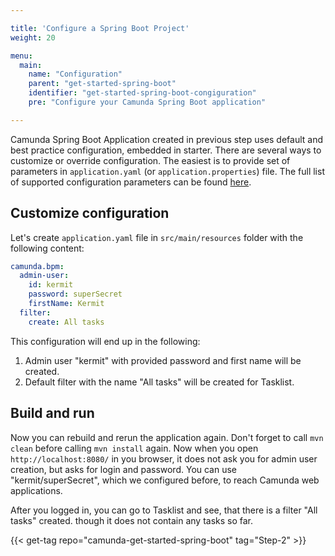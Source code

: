 ```yaml
---

title: 'Configure a Spring Boot Project'
weight: 20

menu:
  main:
    name: "Configuration"
    parent: "get-started-spring-boot"
    identifier: "get-started-spring-boot-congiguration"
    pre: "Configure your Camunda Spring Boot application"

---
```


Camunda Spring Boot Application created in previous step uses default and best practice configuration, embedded in starter. 
There are several ways to customize or override configuration. The easiest is to provide set of parameters in `application.yaml` (or `application.properties`) file. 
The full list of supported configuration parameters can be found [here](https://stage.docs.camunda.org/manual/develop/user-guide/spring-boot-integration/configuration/#camunda-engine-properties).

## Customize configuration

Let's create `application.yaml` file in `src/main/resources` folder with the following content:
```yaml
camunda.bpm:
  admin-user:
    id: kermit
    password: superSecret
    firstName: Kermit
  filter:
    create: All tasks
```

This configuration will end up in the following:

1. Admin user "kermit" with provided password and first name will be created.
2. Default filter with the name "All tasks" will be created for Tasklist.

## Build and run

Now you can rebuild and rerun the application again. Don't forget to call `mvn clean` before calling `mvn install` again.
Now when you open `http://localhost:8080/` in you browser, it does not ask you for admin user creation, but asks for login and password. 
You can use "kermit/superSecret", which we configured before, to reach Camunda web applications.
  
After you logged in, you can go to Tasklist and see, that there is a filter "All tasks" created. though it does not contain any tasks so far.

{{< get-tag repo="camunda-get-started-spring-boot" tag="Step-2" >}}
